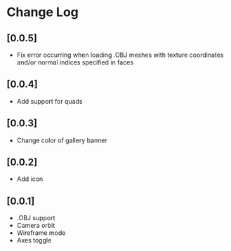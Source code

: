 # Change Log

## [0.0.5]
- Fix error occurring when loading .OBJ meshes with texture coordinates and/or normal indices specified in faces 

## [0.0.4]
- Add support for quads

## [0.0.3]
- Change color of gallery banner

## [0.0.2]
- Add icon

## [0.0.1]
- .OBJ support
- Camera orbit
- Wireframe mode
- Axes toggle
